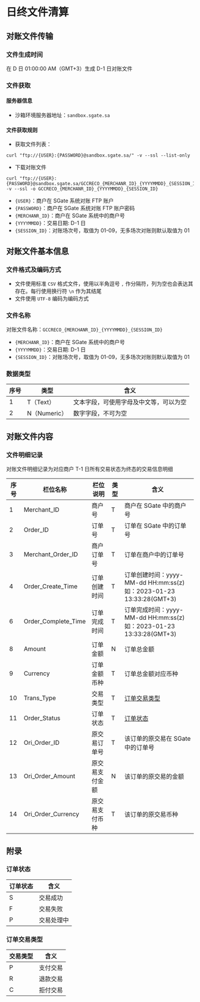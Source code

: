 # 日终文件清算

## 对账文件传输

### 文件生成时间

在 D 日 01:00:00 AM（GMT+3）生成 D-1 日对账文件

### 文件获取

#### 服务器信息

- 沙箱环境服务器地址：`sandbox.sgate.sa`

#### 文件获取规则

- 获取文件列表：

```shell
curl "ftp://{USER}:{PASSWORD}@sandbox.sgate.sa/" -v --ssl --list-only
```

- 下载对账文件

```shell
curl "ftp://{USER}:{PASSWORD}@sandbox.sgate.sa/GCCRECO_{MERCHANR_ID}_{YYYYMMDD}_{SESSION_ID}" -v --ssl -o GCCRECO_{MERCHANR_ID}_{YYYYMMDD}_{SESSION_ID}
```

- `{USER}`：商户在 SGate 系统对账 FTP 账户
- `{PASSWORD}`：商户在 SGate 系统对账 FTP 账户密码
- `{MERCHANR_ID}`：商户在 SGate 系统中的商户号
- `{YYYYMMDD}`：交易日期: D-1 日
- `{SESSION_ID}`：对账场次号，取值为 01-09，无多场次对账则默认取值为 01

## 对账文件基本信息

### 文件格式及编码方式

- 文件使用标准 `CSV` 格式文件，使用以半角逗号 `,` 作分隔符，列为空也会表达其存在。每行使用换行符 `\n` 作为其结尾
- 文件使用 `UTF-8` 编码为编码方式

### 文件名称

对账文件名称：`GCCRECO_{MERCHANR_ID}_{YYYYMMDD}_{SESSION_ID}`
- `{MERCHANR_ID}`：商户在 SGate 系统中的商户号
- `{YYYYMMDD}`：交易日期: D-1 日
- `{SESSION_ID}`：对账场次号，取值为 01-09，无多场次对账则默认取值为 01

### 数据类型

| 序号 | 类型         | 含义                                   |
| ---- | ------------ | -------------------------------------- |
| 1    | T（Text）    | 文本字段，可使用字母及中文等，可以为空 |
| 2    | N（Numeric） | 数字字段，不可为空                     |

## 对账文件内容

### 文件明细记录

对账文件明细记录为对应商户 T-1 日所有交易状态为终态的交易信息明细

| 序号 | 栏位名称            | 栏位说明       | 类型 | 含义                                                                   |
| ---- | ------------------- | -------------- | ---- | ---------------------------------------------------------------------- |
| 1    | Merchant_ID         | 商户号         | T    | 商户在 SGate 中的商户号                                                |
| 2    | Order_ID            | 订单号         | T    | 订单在 SGate 中的订单号                                                |
| 3    | Merchant_Order_ID   | 商户订单号     | T    | 订单在商户中的订单号                                                   |
| 4    | Order_Create_Time   | 订单创建时间   | T    | 订单创建时间：yyyy-MM-dd HH:mm:ss(z)<br>如：2023-01-23 13:33:28(GMT+3) |
| 6    | Order_Complete_Time | 订单完成时间   | T    | 订单完成时间：yyyy-MM-dd HH:mm:ss(z)<br>如：2023-01-23 13:33:28(GMT+3) |
| 8    | Amount              | 订单金额       | N    | 订单总金额                                                             |
| 9    | Currency            | 订单金额币种   | T    | 订单总金额对应币种                                                     |
| 10   | Trans_Type          | 交易类型       | T    | [订单交易类型](/zh/payinApi/statement/statement#订单交易类型)          |
| 11   | Order_Status        | 订单状态       | T    | [订单状态](/zh/payinApi/statement/statement#订单状态)                  |
| 12   | Ori_Order_ID        | 原交易订单号   | T    | 该订单的原交易在 SGate 中的订单号                                      |
| 13   | Ori_Order_Amount    | 原交易支付金额 | N    | 该订单的原交易的金额                                                   |
| 14   | Ori_Order_Currency  | 原交易支付币种 | T    | 该订单的原交易币种                                                     |

## 附录

### 订单状态

| 订单状态 | 含义       |
| -------- | ---------- |
| S        | 交易成功   |
| F        | 交易失败   |
| P        | 交易处理中 |

### 订单交易类型

| 交易类型 | 含义     |
| -------- | -------- |
| P        | 支付交易 |
| R        | 退款交易 |
| C        | 拒付交易 |